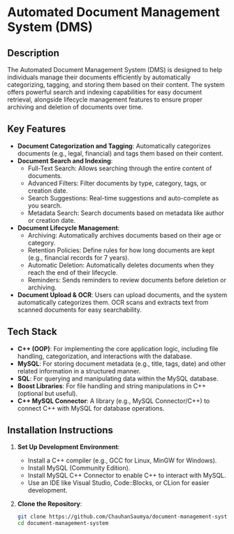 # Automated Document Management System (DMS)

## Description
The Automated Document Management System (DMS) is designed to help individuals manage their documents efficiently by automatically categorizing, tagging, and storing them based on their content. The system offers powerful search and indexing capabilities for easy document retrieval, alongside lifecycle management features to ensure proper archiving and deletion of documents over time.

## Key Features
- **Document Categorization and Tagging**: Automatically categorizes documents (e.g., legal, financial) and tags them based on their content.
- **Document Search and Indexing**: 
  - Full-Text Search: Allows searching through the entire content of documents.
  - Advanced Filters: Filter documents by type, category, tags, or creation date.
  - Search Suggestions: Real-time suggestions and auto-complete as you search.
  - Metadata Search: Search documents based on metadata like author or creation date.
- **Document Lifecycle Management**: 
  - Archiving: Automatically archives documents based on their age or category.
  - Retention Policies: Define rules for how long documents are kept (e.g., financial records for 7 years).
  - Automatic Deletion: Automatically deletes documents when they reach the end of their lifecycle.
  - Reminders: Sends reminders to review documents before deletion or archiving.
- **Document Upload & OCR**: Users can upload documents, and the system automatically categorizes them. OCR scans and extracts text from scanned documents for easy searchability.

## Tech Stack
- **C++ (OOP)**: For implementing the core application logic, including file handling, categorization, and interactions with the database.
- **MySQL**: For storing document metadata (e.g., title, tags, date) and other related information in a structured manner.
- **SQL**: For querying and manipulating data within the MySQL database.
- **Boost Libraries**: For file handling and string manipulations in C++ (optional but useful).
- **C++ MySQL Connector**: A library (e.g., MySQL Connector/C++) to connect C++ with MySQL for database operations.

## Installation Instructions
1. **Set Up Development Environment**:
   - Install a C++ compiler (e.g., GCC for Linux, MinGW for Windows).
   - Install MySQL (Community Edition).
   - Install MySQL C++ Connector to enable C++ to interact with MySQL.
   - Use an IDE like Visual Studio, Code::Blocks, or CLion for easier development.

2. **Clone the Repository**:
   ```bash
   git clone https://github.com/ChauhanSaumya/document-management-system.git
   cd document-management-system
